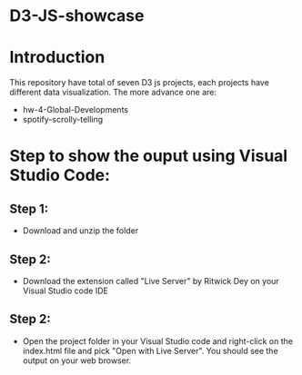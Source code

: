 # D3-JS-showcase

# Introduction
This repository have total of seven D3 js projects, each projects have different data visualization. The more advance one are:
- hw-4-Global-Developments
- spotify-scrolly-telling



# Step to show the ouput using Visual Studio Code:
## Step 1:
  - Download and unzip the folder
## Step 2:
  - Download the extension called "Live Server" by Ritwick Dey on your Visual Studio code IDE
## Step 2:
  - Open the project folder in your Visual Studio code and right-click on the index.html file and pick "Open with Live Server". You should see the output on your web browser.
